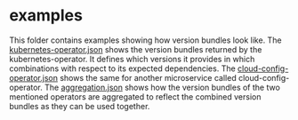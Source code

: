 # examples

This folder contains examples showing how version bundles look like. The
[kubernetes-operator.json](kubernetes-operator.json) shows the version bundles
returned by the kubernetes-operator. It defines which versions it provides in
which combinations with respect to its expected dependencies. The
[cloud-config-operator.json](cloud-config-operator.json) shows the same for
another microservice called cloud-config-operator. The
[aggregation.json](aggregation.json) shows how the version bundles of the two
mentioned operators are aggregated to reflect the combined version bundles as
they can be used together.
